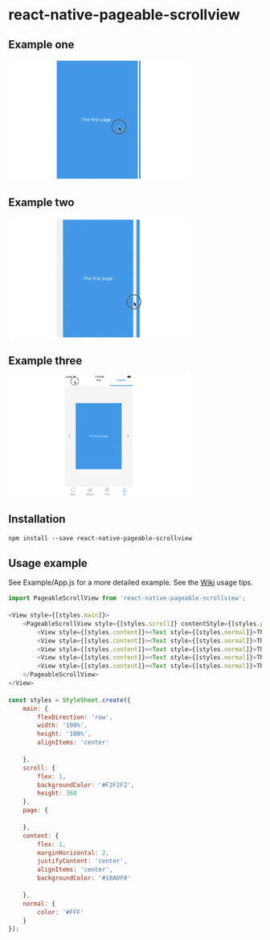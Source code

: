 # react-native-pageable-scrollview

## Example one

![pageable-scrollview preview](https://github.com/react-native-scrollview/react-native-pageable-scrollview/blob/master/docs/images/1.gif)

## Example two

![pageable-scrollview preview](https://github.com/react-native-scrollview/react-native-pageable-scrollview/blob/master/docs/images/2.gif)

## Example three

![pageable-scrollview preview](https://github.com/react-native-scrollview/react-native-pageable-scrollview/blob/master/docs/images/3.gif)


## Installation
```
npm install --save react-native-pageable-scrollview
```

## Usage example

See Example/App.js for a more detailed example.
See the [Wiki](https://github.com/react-native-scrollview/react-native-pageable-scrollview/wiki) usage tips.

```js
import PageableScrollView from 'react-native-pageable-scrollview';

<View style={[styles.main]}>
    <PageableScrollView style={[styles.scroll]} contentStyle={[styles.page]} containerPadding={0}>
        <View style={[styles.content]}><Text style={[styles.normal]}>The first page</Text></View>
        <View style={[styles.content]}><Text style={[styles.normal]}>The second page</Text></View>
        <View style={[styles.content]}><Text style={[styles.normal]}>The third page</Text></View>
        <View style={[styles.content]}><Text style={[styles.normal]}>The fourth page</Text></View>
        <View style={[styles.content]}><Text style={[styles.normal]}>The fifth page</Text></View>
    </PageableScrollView>
</View>

const styles = StyleSheet.create({
    main: {
        flexDirection: 'row',
        width: '100%',
        height: '100%',
        alignItems: 'center'

    },
    scroll: {
        flex: 1,
        backgroundColor: '#F2F2F2',
        height: 360
    },
    page: {

    },
    content: {
        flex: 1,
        marginHorizontal: 2,
        justifyContent: 'center',
        alignItems: 'center',
        backgroundColor: '#18A0F0'

    },
    normal: {
        color: '#FFF'
    }
});

```
